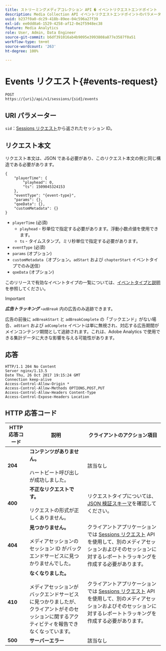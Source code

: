 ```yaml
---
title: ストリーミングメディアコレクション API � イベントリクエストエンドポイント
description: Media Collection API イベントリクエストエンドポイントのパラメーターと応答
uuid: b237f0a0-dc29-418b-89ee-04c596a27f39
exl-id: ee0dd8a6-1529-4258-af12-0e2f5948ec38
feature: Media Analytics
role: User, Admin, Data Engineer
source-git-commit: b6df391016ab4b9095e3993808a877e3587f0a51
workflow-type: tm+mt
source-wordcount: '263'
ht-degree: 100%

---
```


# Events リクエスト{#events-request}

```
POST 
https://{uri}/api/v1/sessions/{sid}/events 
```

## URI パラメーター

`sid`：[Sessions リクエスト](/help/media-collection-api/mc-api-ref/mc-api-sessions-req.md)から返されたセッション ID。

## リクエスト本文

リクエスト本文は、JSON である必要があり、このリクエスト本文の例と同じ構造である必要があります。

```
{ 
    "playerTime": { 
        "playhead": 0, 
        "ts": 1509045324153 
    }, 
    "eventType": "{event-type}", 
    "params": {}, 
    "qoeData": {}, 
    "customMetadata": {} 
}
```

* `playerTime` (必須)
   * `playhead` - 秒単位で指定する必要があります。浮動小数点値を使用できます。
   * `ts` - タイムスタンプ。ミリ秒単位で指定する必要があります。
* `eventType` (必須)
* `params` (オプション)
* `customMetadata`（オプション。`adStart` および `chapterStart` イベントタイプでのみ送信）
* `qoeData` (オプション)

このリリースで有効なイベントタイプの一覧については、[イベントタイプと説明](/help/media-collection-api/mc-api-ref/mc-api-event-types.md)を参照してください。

>[!IMPORTANT]
>
>***広告トラッキング -**`adBreak`* 内の広告のみ追跡できます。
>
>広告の前後に `adBreakStart` と `adBreakComplete` の「ブックエンド」がない場合、`adStart` および `adComplete` イベントは単に無視され、対応する広告期間がメインコンテンツ期間として追跡されます。これは、Adobe Analytics で使用できる集計データに大きな影響を与える可能性があります。

## 応答

```
HTTP/1.1 204 No Content 
Server nginx/1.13.5 
Date Thu, 26 Oct 2017 19:15:24 GMT 
Connection keep-alive 
Access-Control-Allow-Origin * 
Access-Control-Allow-Methods OPTIONS,POST,PUT 
Access-Control-Allow-Headers Content-Type 
Access-Control-Expose-Headers Location
```

## HTTP 応答コード

| HTTP 応答コード | 説明 | クライアントのアクション項目 |
|---|---|---|
| **204** | **コンテンツがありません。**<br/><br/> ハートビート呼び出しが成功しました。 | 該当なし |
| **400** | **不正なリクエストです。**<br/><br/>リクエストの形式が正しくありません。 | リクエストタイプについては、[JSON 検証スキーマ](/help/media-collection-api/mc-api-ref/mc-api-json-validation.md)を確認してください。 |
| **404** | **見つかりません。** <br/><br/> メディアセッションのセッション ID がバックエンドサービスに見つかりませんでした。 | クライアントアプリケーションでは [Sessions リクエスト](/help/media-collection-api/mc-api-ref/mc-api-sessions-req.md) API を使用して、別のメディアセッションおよびそのセッションに対するレポートトラッキングを作成する必要があります。 |
| **410** | **なくなりました。** <br/><br/> メディアセッションがバックエンドサービスに見つかりましたが、クライアントがそのセッションに関するアクティビティを報告できなくなっています。 | クライアントアプリケーションでは [Sessions リクエスト](/help/media-collection-api/mc-api-ref/mc-api-sessions-req.md) API を使用して、別のメディアセッションおよびそのセッションに対するレポートトラッキングを作成する必要があります。 |
| **500** | **サーバーエラー** | 該当なし |
